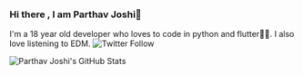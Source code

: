 ### Hi there , I am Parthav Joshi👋

I'm a 18 year old developer who loves to code in python and flutter💛💙. I also love listening to EDM.
![Twitter Follow](https://img.shields.io/twitter/follow/joshi_parthav?label=Follow&style=social)

![Parthav Joshi's GitHub Stats](https://github-readme-stats.vercel.app/api?username=parthav09&hide=["stars"])

<!--
**parthav09/parthav09** is a ✨ _special_ ✨ repository because its `README.md` (this file) appears on your GitHub profile.

